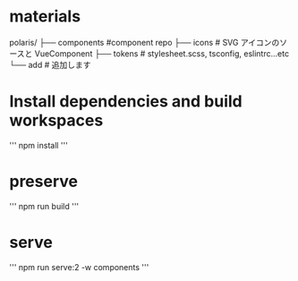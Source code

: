 # materials

polaris/
├── components #component repo
├── icons # SVG アイコンのソースと VueComponent
├── tokens # stylesheet.scss, tsconfig, eslintrc...etc
└── add # 追加します

# Install dependencies and build workspaces

'''
npm install
'''

# preserve

'''
npm run build
'''

# serve

'''
npm run serve:2 -w components
'''

